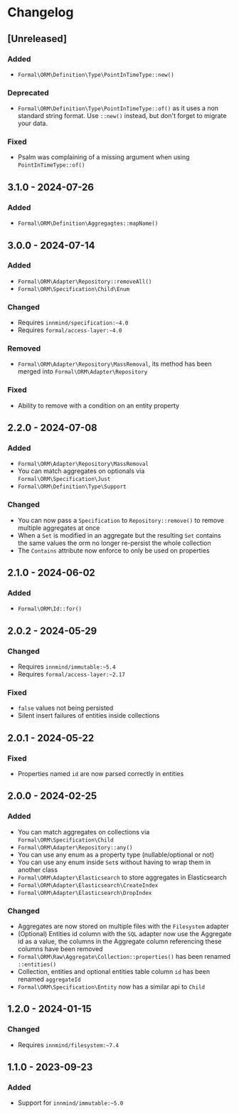 # Changelog

## [Unreleased]

### Added

- `Formal\ORM\Definition\Type\PointInTimeType::new()`

### Deprecated

- `Formal\ORM\Definition\Type\PointInTimeType::of()` as it uses a non standard string format. Use `::new()` instead, but don't forget to migrate your data.

### Fixed

- Psalm was complaining of a missing argument when using `PointInTimeType::of()`

## 3.1.0 - 2024-07-26

### Added

- `Formal\ORM\Definition\Aggregagtes::mapName()`

## 3.0.0 - 2024-07-14

### Added

- `Formal\ORM\Adapter\Repository::removeAll()`
- `Formal\ORM\Specification\Child\Enum`

### Changed

- Requires `innmind/specification:~4.0`
- Requires `formal/access-layer:~4.0`

### Removed

- `Formal\ORM\Adapter\Repository\MassRemoval`, its method has been merged into `Formal\ORM\Adapter\Repository`

### Fixed

- Ability to remove with a condition on an entity property

## 2.2.0 - 2024-07-08

### Added

- `Formal\ORM\Adapter\Repository\MassRemoval`
- You can match aggregates on optionals via `Formal\ORM\Specification\Just`
- `Formal\ORM\Definition\Type\Support`

### Changed

- You can now pass a `Specification` to `Repository::remove()` to remove multiple aggregates at once
- When a `Set` is modified in an aggregate but the resulting `Set` contains the same values the orm no longer re-persist the whole collection
- The `Contains` attribute now enforce to only be used on properties

## 2.1.0 - 2024-06-02

### Added

- `Formal\ORM\Id::for()`

## 2.0.2 - 2024-05-29

### Changed

- Requires `innmind/immutable:~5.4`
- Requires `formal/access-layer:~2.17`

### Fixed

- `false` values not being persisted
- Silent insert failures of entities inside collections

## 2.0.1 - 2024-05-22

### Fixed

- Properties named `id` are now parsed correctly in entities

## 2.0.0 - 2024-02-25

### Added

- You can match aggregates on collections via `Formal\ORM\Specification\Child`
- `Formal\ORM\Adapter\Repository::any()`
- You can use any enum as a property type (nullable/optional or not)
- You can use any enum inside `Set`s without having to wrap them in another class
- `Formal\ORM\Adapter\Elasticsearch` to store aggregates in Elasticsearch
- `Formal\ORM\Adapter\Elasticsearch\CreateIndex`
- `Formal\ORM\Adapter\Elasticsearch\DropIndex`

### Changed

- Aggregates are now stored on multiple files with the `Filesystem` adapter
- (Optional) Entities id column with the `SQL` adapter now use the Aggregate id as a value, the columns in the Aggregate column referencing these columns have been removed
- `Formal\ORM\Raw\Aggregate\Collection::properties()` has been renamed `::entities()`
- Collection, entities and optional entities table column `id` has been renamed `aggregateId`
- `Formal\ORM\Specification\Entity` now has a similar api to `Child`

## 1.2.0 - 2024-01-15

### Changed

- Requires `innmind/filesystem:~7.4`

## 1.1.0 - 2023-09-23

### Added

- Support for `innmind/immutable:~5.0`
